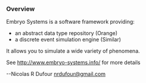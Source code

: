 ### Overview

Embryo Systems is a software framework providing:
 - an abstract data type repository (Orange)
 - a discrete event simulation engine (Similar)

It allows you to simulate a wide variety of phenomena.

See http://www.embryo-systems.info/ for more details

--Nicolas R Dufour <nrdufour@gmail.com>

